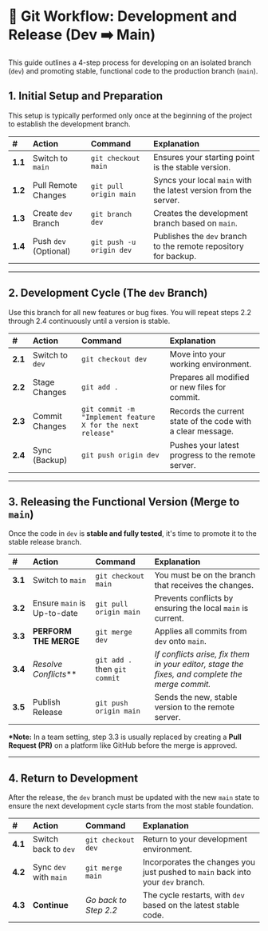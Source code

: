# 🚀 Git Workflow: Development and Release (Dev ➡️ Main)

This guide outlines a 4-step process for developing on an isolated branch (`dev`) and promoting stable, functional code to the production branch (`main`).

## 1. Initial Setup and Preparation

This setup is typically performed only once at the beginning of the project to establish the development branch.

| # | Action | Command | Explanation |
| :--- | :--- | :--- | :--- |
| **1.1** | Switch to `main` | `git checkout main` | Ensures your starting point is the stable version. |
| **1.2** | Pull Remote Changes | `git pull origin main` | Syncs your local `main` with the latest version from the server. |
| **1.3** | Create `dev` Branch | `git branch dev` | Creates the development branch based on `main`. |
| **1.4** | Push `dev` (Optional) | `git push -u origin dev` | Publishes the `dev` branch to the remote repository for backup. |

---

## 2. Development Cycle (The `dev` Branch)

Use this branch for all new features or bug fixes. You will repeat steps 2.2 through 2.4 continuously until a version is stable.

| # | Action | Command | Explanation |
| :--- | :--- | :--- | :--- |
| **2.1** | Switch to `dev` | `git checkout dev` | Move into your working environment. |
| **2.2** | Stage Changes | `git add .` | Prepares all modified or new files for commit. |
| **2.3** | Commit Changes | `git commit -m "Implement feature X for the next release"` | Records the current state of the code with a clear message. |
| **2.4** | Sync (Backup) | `git push origin dev` | Pushes your latest progress to the remote server. |

---

## 3. Releasing the Functional Version (Merge to `main`)

Once the code in `dev` is **stable and fully tested**, it's time to promote it to the stable release branch.

| # | Action | Command | Explanation |
| :--- | :--- | :--- | :--- |
| **3.1** | Switch to `main` | `git checkout main` | You must be on the branch that receives the changes. |
| **3.2** | Ensure `main` is Up-to-date | `git pull origin main` | Prevents conflicts by ensuring the local `main` is current. |
| **3.3** | **PERFORM THE MERGE** | `git merge dev` | Applies all commits from `dev` onto `main`. |
| **3.4** | *Resolve Conflicts*** | `git add .` then `git commit` | *If conflicts arise, fix them in your editor, stage the fixes, and complete the merge commit.* |
| **3.5** | Publish Release | `git push origin main` | Sends the new, stable version to the remote server. |

**\*Note:** In a team setting, step 3.3 is usually replaced by creating a **Pull Request (PR)** on a platform like GitHub before the merge is approved.

---

## 4. Return to Development

After the release, the `dev` branch must be updated with the new `main` state to ensure the next development cycle starts from the most stable foundation.

| # | Action | Command | Explanation |
| :--- | :--- | :--- | :--- |
| **4.1** | Switch back to `dev` | `git checkout dev` | Return to your development environment. |
| **4.2** | Sync `dev` with `main` | `git merge main` | Incorporates the changes you just pushed to `main` back into your `dev` branch. |
| **4.3** | **Continue** | *Go back to Step 2.2* | The cycle restarts, with `dev` based on the latest stable code. |